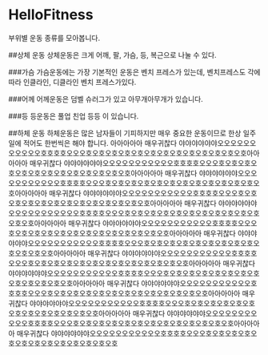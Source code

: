 # HelloFitness
부위별 운동 종류를 모아봅니다. 

##상체 운동
상체운동은 크게 어깨, 팔, 가슴, 등, 복근으로 나눌 수 있다.  

###가슴 
가슴운동에는 가장 기본적인 운동은 벤치 프레스가 있는데, 벤치프레스도 각에따라  인클라인, 디클라인 벤치 프레스가있다.

###어께
어께운동은 덤벨 슈러그가 있고 아무개아무개가 있습니다. 

###등
등운동은 풀업 친업 등등 이 있습니다.

##하체 운동
하체운동은 많은 남자들이 기피하지만 매우 중요한 운동이므로 한상 일주일에 적어도 
한번씩은 해야 합니다.
아아아아아 매우귀찮다 야야야야야야오오오오오오오오오오오호호호호오오오호오호오호오호오호오호오호오호오호오호오호오호오호아아아아아 매우귀찮다 야야야야야야오오오오오오오오오오오호호호호오오오호오호오호오호오호오호오호오호오호오호오호오호오호아아아아아 매우귀찮다 야야야야야야오오오오오오오오오오오호호호호오오오호오호오호오호오호오호오호오호오호오호오호오호오호아아아아아 매우귀찮다 야야야야야야오오오오오오오오오오오호호호호오오오호오호오호오호오호오호오호오호오호오호오호오호오호아아아아아 매우귀찮다 야야야야야야오오오오오오오오오오오호호호호오오오호오호오호오호오호오호오호오호오호오호오호오호오호아아아아아 매우귀찮다 야야야야야야오오오오오오오오오오오호호호호오오오호오호오호오호오호오호오호오호오호오호오호오호오호아아아아아 매우귀찮다 야야야야야야오오오오오오오오오오오호호호호오오오호오호오호오호오호오호오호오호오호오호오호오호오호아아아아아 매우귀찮다 야야야야야야오오오오오오오오오오오호호호호오오오호오호오호오호오호오호오호오호오호오호오호오호오호아아아아아 매우귀찮다 야야야야야야오오오오오오오오오오오호호호호오오오호오호오호오호오호오호오호오호오호오호오호오호오호아아아아아 매우귀찮다 야야야야야야오오오오오오오오오오오호호호호오오오호오호오호오호오호오호오호오호오호오호오호오호오호아아아아아 매우귀찮다 야야야야야야오오오오오오오오오오오호호호호오오오호오호오호오호오호오호오호오호오호오호오호오호오호아아아아아 매우귀찮다 야야야야야야오오오오오오오오오오오호호호호오오오호오호오호오호오호오호오호오호오호오호오호오호오호아아아아아 매우귀찮다 야야야야야야오오오오오오오오오오오호호호호오오오호오호오호오호오호오호오호오호오호오호오호오호오호
